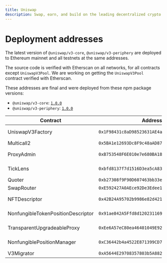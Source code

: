 ```yaml
---
title: Uniswap
description: Swap, earn, and build on the leading decentralized crypto trading protocol.
---
```


# Deployment addresses

The latest version of `@uniswap/v3-core`, `@uniswap/v3-periphery` are deployed to Ethereum mainnet and all testnets
at the same addresses.

The source code is verified with Etherscan on all networks, for all contracts except `UniswapV3Pool`.
We are working on getting the `UniswapV3Pool` contract verified with Etherscan.

These addresses are final and were deployed from these npm package versions:

- `@uniswap/v3-core`: [`1.0.0`](https://github.com/Uniswap/uniswap-v3-core/tree/v1.0.0)
- `@uniswap/v3-periphery`: [`1.0.0`](https://github.com/Uniswap/uniswap-v3-periphery/tree/v1.0.0)

| Contract                           | Address                                      | Source Code                                                                                                                   |
| ---------------------------------- | -------------------------------------------- | ----------------------------------------------------------------------------------------------------------------------------- |
| UniswapV3Factory                   | `0x1F98431c8aD98523631AE4a59f267346ea31F984` | https://github.com/Uniswap/uniswap-v3-core/blob/v1.0.0/contracts/UniswapV3Factory.sol                                         |
| Multicall2                         | `0x5BA1e12693Dc8F9c48aAD8770482f4739bEeD696` | https://etherscan.io/address/0x5BA1e12693Dc8F9c48aAD8770482f4739bEeD696#code                                                  |
| ProxyAdmin                         | `0xB753548F6E010e7e680BA186F9Ca1BdAB2E90cf2` | https://github.com/OpenZeppelin/openzeppelin-contracts/blob/v3.4.1-solc-0.7-2/contracts/proxy/ProxyAdmin.sol                  |
| TickLens                           | `0xbfd8137f7d1516D3ea5cA83523914859ec47F573` | https://github.com/Uniswap/uniswap-v3-periphery/blob/v1.0.0/contracts/lens/TickLens.sol                                       |
| Quoter                             | `0xb27308f9F90D607463bb33eA1BeBb41C27CE5AB6` | https://github.com/Uniswap/uniswap-v3-periphery/blob/v1.0.0/contracts/lens/Quoter.sol                                         |
| SwapRouter                         | `0xE592427A0AEce92De3Edee1F18E0157C05861564` | https://github.com/Uniswap/uniswap-v3-periphery/blob/v1.0.0/contracts/SwapRouter.sol                                          |
| NFTDescriptor                      | `0x42B24A95702b9986e82d421cC3568932790A48Ec` | https://github.com/Uniswap/uniswap-v3-periphery/blob/v1.0.0/contracts/libraries/NFTDescriptor.sol                             |
| NonfungibleTokenPositionDescriptor | `0x91ae842A5Ffd8d12023116943e72A606179294f3` | https://github.com/Uniswap/uniswap-v3-periphery/blob/v1.0.0/contracts/NonfungibleTokenPositionDescriptor.sol                  |
| TransparentUpgradeableProxy        | `0xEe6A57eC80ea46401049E92587E52f5Ec1c24785` | https://github.com/OpenZeppelin/openzeppelin-contracts/blob/v3.4.1-solc-0.7-2/contracts/proxy/TransparentUpgradeableProxy.sol |
| NonfungiblePositionManager         | `0xC36442b4a4522E871399CD717aBDD847Ab11FE88` | https://github.com/Uniswap/uniswap-v3-periphery/blob/v1.0.0/contracts/NonfungiblePositionManager.sol                          |
| V3Migrator                         | `0xA5644E29708357803b5A882D272c41cC0dF92B34` | https://github.com/Uniswap/uniswap-v3-periphery/blob/v1.0.0/contracts/V3Migrator.sol                                          |
